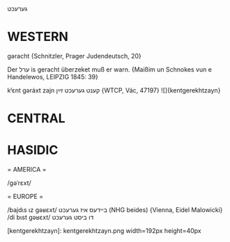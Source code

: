 גערעכט

WESTERN
========

gəracht {Schnitzler, Prager Judendeutsch, 20}

Der ערל is geracht überzeket muß er warn.
{Maißim un Schnokes vun e Handelewos, LEIPZIG 1845: 39}

kʲɛnt gəráxt zajn קענט גערעכט זײַן {WTCP, Vác, 47197}
![]{kentgerekhtzayn}

CENTRAL
========

HASIDIC
=======
= AMERICA = 

/gəˈrɛxt/

= EUROPE = 

/bajdɩs ɩz gəʁɛxt/ ביידעס איז גערעכט (NHG beides) {Vienna, Eidel Malowicki}
/di bɩst gəʁɛxt/ דו ביסט גערעכט

[kentgerekhtzayn]: kentgerekhtzayn.png width=192px height=40px